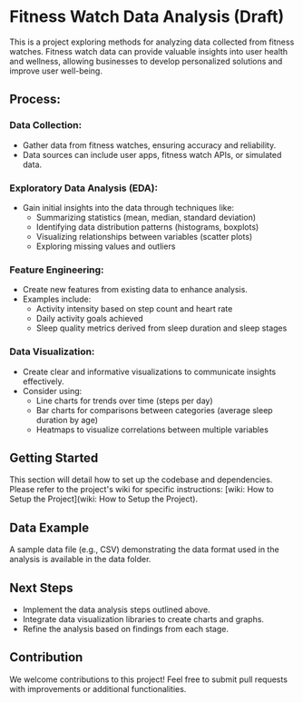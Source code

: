# Fitness Watch Data Analysis (Draft)

This is a project exploring methods for analyzing data collected from fitness watches. Fitness watch data can provide valuable insights into user health and wellness, allowing businesses to develop personalized solutions and improve user well-being.

## Process:

### Data Collection:

- Gather data from fitness watches, ensuring accuracy and reliability.
- Data sources can include user apps, fitness watch APIs, or simulated data.

### Exploratory Data Analysis (EDA):

- Gain initial insights into the data through techniques like:
  - Summarizing statistics (mean, median, standard deviation)
  - Identifying data distribution patterns (histograms, boxplots)
  - Visualizing relationships between variables (scatter plots)
  - Exploring missing values and outliers

### Feature Engineering:

- Create new features from existing data to enhance analysis.
- Examples include:
  - Activity intensity based on step count and heart rate
  - Daily activity goals achieved
  - Sleep quality metrics derived from sleep duration and sleep stages

### Data Visualization:

- Create clear and informative visualizations to communicate insights effectively.
- Consider using:
  - Line charts for trends over time (steps per day)
  - Bar charts for comparisons between categories (average sleep duration by age)
  - Heatmaps to visualize correlations between multiple variables

## Getting Started

This section will detail how to set up the codebase and dependencies. Please refer to the project's wiki for specific instructions: [wiki: How to Setup the Project](wiki: How to Setup the Project).

## Data Example

A sample data file (e.g., CSV) demonstrating the data format used in the analysis is available in the data folder.

## Next Steps

- Implement the data analysis steps outlined above.
- Integrate data visualization libraries to create charts and graphs.
- Refine the analysis based on findings from each stage.

## Contribution

We welcome contributions to this project! Feel free to submit pull requests with improvements or additional functionalities.
